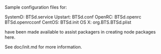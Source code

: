 Sample configuration files for:

SystemD: BTSd.service
Upstart: BTSd.conf
OpenRC:  BTSd.openrc
         BTSd.openrcconf
CentOS:  BTSd.init
OS X:    org.BTS.BTSd.plist

have been made available to assist packagers in creating node packages here.

See doc/init.md for more information.
